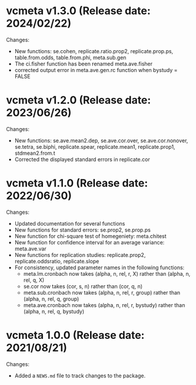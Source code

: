 vcmeta v1.3.0 (Release date: 2024/02/22)
==============

Changes:

* New functions: se.cohen, replicate.ratio.prop2, replicate.prop.ps, table.from.odds, table.from.phi, meta.sub.gen
* The ci.fisher function has been renamed meta.ave.fisher
* corrected output error in meta.ave.gen.rc function when bystudy = FALSE 



vcmeta v1.2.0 (Release date: 2023/06/26)
==============

Changes:

* New functions: se.ave.mean2.dep, se.ave.cor.over, se.ave.cor.nonover, se.tetra, se.biphi, replicate.spear, replicate.mean1, replicate.prop1, stdmean2.from.t
* Corrected the displayed standard errors in replicate.cor



vcmeta v1.1.0 (Release date: 2022/06/30)
==============

Changes:

* Updated documentation for several functions
* New functions for standard errors:  se.prop2, se.prop.ps
* New function for chi-square test of homegeniety:  meta.chitest
* New function for confidence interval for an average variance:  meta.ave.var
* New functions for replication studies: replicate.prop2, replicate.oddsratio, replicate.slope 
* For consistency, updated parameter names in the following functions:
    * meta.lm.cronbach now takes (alpha, n, rel, r, X) rather than (alpha, n, rel, q, X)
    * se.cor now takes (cor, s, n) rather than (cor, q, n)
    * meta.sub.cronbach now takes (alpha, n, rel, r, group) rather than (alpha, n, rel, q, group)
    * meta.ave.cronbach now takes (alpha, n, rel, r, bystudy) rather than (alpha, n, rel, q, bystudy)


vcmeta 1.0.0 (Release date: 2021/08/21)
==============

Changes:

* Added a `NEWS.md` file to track changes to the package.
